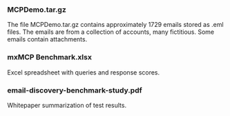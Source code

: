 

### MCPDemo.tar.gz

The file MCPDemo.tar.gz contains approximately 1729 emails stored as .eml files. The emails are from a collection of accounts, many fictitious. Some emails contain attachments.

### mxMCP Benchmark.xlsx

Excel spreadsheet with queries and response scores.

### email-discovery-benchmark-study.pdf

Whitepaper summarization of test results.